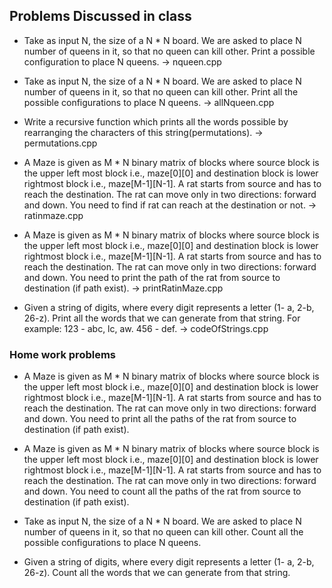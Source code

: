 ## Problems Discussed in class
  
  - Take as input N, the size of a N * N board. We are asked to place N number of queens in it, so that no queen can kill other. Print a possible configuration to place N queens.  -> nqueen.cpp
  
  - Take as input N, the size of a N * N board. We are asked to place N number of queens in it, so that no queen can kill other. Print all the possible configurations to place N queens.  -> allNqueen.cpp
  
  -  Write a recursive function which prints all the words possible by rearranging the characters of this string(permutations). -> permutations.cpp
  
  - A Maze is given as M * N binary matrix of blocks where source block is the upper left most block i.e., maze[0][0] and destination block is lower rightmost block i.e., maze[M-1][N-1]. A rat starts from source and has to reach the destination. The rat can move only in two directions: forward and down. You need to find if rat can reach at the destination or not. -> ratinmaze.cpp

  - A Maze is given as M * N binary matrix of blocks where source block is the upper left most block i.e., maze[0][0] and destination block is lower rightmost block i.e., maze[M-1][N-1]. A rat starts from source and has to reach the destination. The rat can move only in two directions: forward and down. You need to print the path of the rat from source to destination (if path exist). -> printRatinMaze.cpp

  - Given a string of digits, where every digit represents a  letter (1- a, 2-b, 26-z). Print all the words that we can generate from that string. 
 	For example: 123 - abc, lc, aw. 
 			456 - def.
  -> codeOfStrings.cpp
  
### Home work problems
 - A Maze is given as M * N binary matrix of blocks where source block is the upper left most block i.e., maze[0][0] and destination block is lower rightmost block i.e., maze[M-1][N-1]. A rat starts from source and has to reach the destination. The rat can move only in two directions: forward and down. You need to print all the paths of the rat from source to destination (if path exist).

 - A Maze is given as M * N binary matrix of blocks where source block is the upper left most block i.e., maze[0][0] and destination block is lower rightmost block i.e., maze[M-1][N-1]. A rat starts from source and has to reach the destination. The rat can move only in two directions: forward and down. You need to count all the paths of the rat from source to destination (if path exist).

 - Take as input N, the size of a N * N board. We are asked to place N number of queens in it, so that no queen can kill other. Count all the possible configurations to place N queens.

 - Given a string of digits, where every digit represents a  letter (1- a, 2-b, 26-z). Count all the words that we can generate from that string. 

